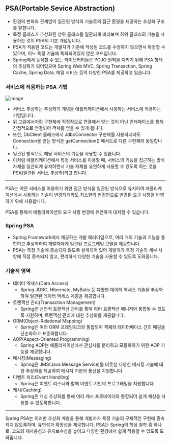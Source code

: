 ## PSA(Portable Sevice Abstraction)
- 환경의 변화와 관계없이 일관된 방식의 기술로의 접근 환경을 제공하는 추상화 구조를 말합니다.
- 특정 클래스가 추상화된 상위 클래스를 일관되게 바라보며 하위 클래스의 기능을 사용하는 것이 PSA의 기본 개념입니다.
- PSA가 적용된 코드는 개발자가 기존에 작성된 코드를 수정하지 않으면서 확장할 수 있으며, 어느 특정 기술에 특화되어있지 않은 코드입니다.
- Spring에서 동작할 수 있는 라이브러리들은 POJO 원칙을 지키기 위해 PSA 형태의 추상화가 되어있으며
Spring Web MVC, Spring Transaction, Spring Cache, Spring Data, 메일 서비스 등의 다양한 PSA를 제공하고 있습니다.

### 서비스에 적용하는 PSA 기법
![image](https://github.com/kingaser/Study/assets/104209781/60d8c45f-e688-4d10-8de2-08d2ed6151dd)
- 서비스 추상화는 추상화의 개념을 애플리케이션에서 사용하는 서비스에 적용하는 기법입니다.
- 위 그림에서처럼 구현체에 직접적으로 연결해서 얻는 것이 아닌 인터페이스를 통해 간접적으로 연결되어 객체를 얻을 수 있게 됩니다.
- 또한, DbClient 클래스에서 JdbcConnector 구현체를 사용하더라도 Connection을 얻는 방식은 getConnection() 메서드로 다른 구현체와 동일합니다.
- 일관된 방식으로 해당 서비스의 기능을 사용할 수 있습니다.
- 이처럼 애플리케이션에서 특정 서비스를 이용할 때, 서비스의 기능을 접근하는 방식 자체를 일관되게 유지하면서 기술 자체를 유연하게
사용할 수 있도록 하는 것을 PSA(일관된 서비스 추상화)라고 합니다.
---
PSA는 어떤 서비스를 이용하기 위한 접근 방식을 일관된 방식으로 유지하여 애플리케이션에서 사용하는 기술이 변경되더라도
최소한의 변경만으로 변경된 요구 사항을 반영하기 위해 사용합니다.

PSA를 통해서 애플리케이션의 요구 사항 변경에 유연하게 대처할 수 있습니다.

### Spring PSA
- Spring Framework에서 제공하는 개발 페러다임으로, 여러 개의 기술과 기능을 통합하고 추상화하여 개발자에게 일관된 프로그래밍 모델을 제공합니다.
- PSA는 특정 기술에 종송되지 않도록 설계되어 있어 개발자가 특정 기술의 세부 사항에 직접 종속되지 않고, 편리하게 다양한 기술을 사용할 수 있도록 도와줍니다.

### 기술적 영역
- 데이터 엑세스(Data Access)
  - Spring JDBC, Hibernate, MyBatis 등 다양한 데이터 액세스 기술을 추상화하여 일관된 데이터 액세스 계층을 제공합니다.
- 트랜잭션 관리(Transaction Management)
  - Spring은 선언적 트랜잭션 관리를 통해 여러 트랜잭션 매니저와 통합될 수 있도록 지원하며, 트랜잭션 관리에 대한 추상화를 제공합니다.
- ORM(Object-Relational Mapping)
  - Spring은 여러 ORM 프레임워크와 통합되어 객체와 데이터베이스 간의 매핑을 단순화하고 표준화합니다.
- AOP(Aspect-Oriented Programming)
  - Spring AOP는 애플리케이션에서 관심사를 분리하고 모듈화하기 위한 AOP 기능을 제공합니다.
- 메시징(Messaging)
  - Spring은 JMS(Java Message Service)를 비롯한 다양한 메시징 기술에 대한 추상화를 제공하여 메시지 기반의 통신을 지원합니다.
- 이벤트 처리(Event Handling)
  - Spring은 이벤트 리스너와 함께 이벤트 기반의 프로그래밍을 지원합니다.
- 캐시(Caching)
  - Spring은 캐싱 추상화를 통해 여러 캐시 프로바이더와 통합되어 쉽게 캐싱을 사용할 수 있도록합니다.
--- 
Spring PSA는 이러한 추상화 계층을 통해 개발자가 특정 기술의 구체적인 구현에 종속되지 않도록하며, 유연성과 확장성을 제공합니다.
PSA는 Spring의 핵심 철학 중 하나로, 코드의 재사용성과 유지보수성을 높이고 다양한 환경에서 쉽게 적용할 수 있도록 도와줍니다.
